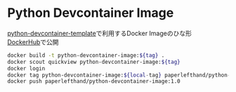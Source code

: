 # Python Devcontainer Image

[python-devcontainer-template](https://github.com/paperlefthand/python-devcontainer-template)で利用するDocker Imageのひな形  
[DockerHub](https://hub.docker.com/r/paperlefthand/python-devcontainer-image)で公開

```bash
docker build -t python-devcontainer-image:${tag} .
docker scout quickview python-devcontainer-image:${tag}
docker login
docker tag python-devcontainer-image:${local-tag} paperlefthand/python-devcontainer-image:${remote-tag}
docker push paperlefthand/python-devcontainer-image:1.0
```
